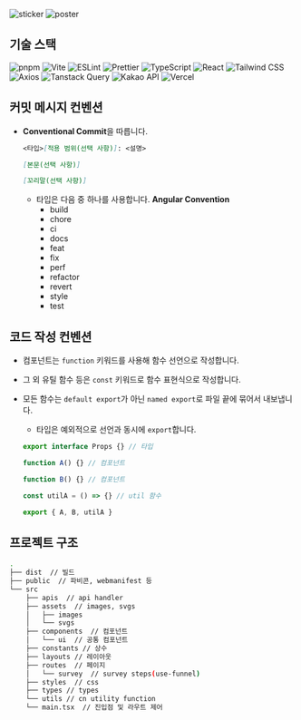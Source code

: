 ![sticker](https://github.com/user-attachments/assets/243f089f-f812-4783-9d85-fe731ec277a0)
![poster](https://github.com/user-attachments/assets/08d8df45-1ebe-4885-92d1-5e5168cc11c8)

## 기술 스택

![pnpm](https://img.shields.io/badge/pnpm-F69220?style=for-the-badge&logo=pnpm&logoColor=white)
![Vite](https://img.shields.io/badge/Vite-646CFF?style=for-the-badge&logo=Vite&logoColor=white)
![ESLint](https://img.shields.io/badge/ESLint-4B32C3?style=for-the-badge&logo=ESLint&logoColor=white)
![Prettier](https://img.shields.io/badge/Prettier-F7B93E?style=for-the-badge&logo=Prettier&logoColor=black)
![TypeScript](https://img.shields.io/badge/TypeScript-3178C6?style=for-the-badge&logo=TypeScript&logoColor=white)
![React](https://img.shields.io/badge/React-61DAFB?style=for-the-badge&logo=React&logoColor=black)
![Tailwind CSS](https://img.shields.io/badge/Tailwind%20CSS-06B6D4?style=for-the-badge&logo=TailwindCSS&logoColor=white)
![Axios](https://img.shields.io/badge/Axios-5A29E4?style=for-the-badge&logo=Axios&logoColor=white)
![Tanstack Query](https://img.shields.io/badge/Tanstack%20Query-FF4154?style=for-the-badge&logo=ReactQuery&logoColor=white)
![Kakao API](https://img.shields.io/badge/Kakao%20API-FFCD00?style=for-the-badge&logo=Kakao&logoColor=black)
![Vercel](https://img.shields.io/badge/Vercel-000000?style=for-the-badge&logo=Vercel&logoColor=white)

## 커밋 메시지 컨벤션

- **Conventional Commit**을 따릅니다.

  ```md
  <타입>[적용 범위(선택 사항)]: <설명>

  [본문(선택 사항)]

  [꼬리말(선택 사항)]
  ```

  - 타입은 다음 중 하나를 사용합니다. **Angular Convention**
    - build
    - chore
    - ci
    - docs
    - feat
    - fix
    - perf
    - refactor
    - revert
    - style
    - test

## 코드 작성 컨벤션

- 컴포넌트는 `function` 키워드를 사용해 함수 선언으로 작성합니다.
- 그 외 유틸 함수 등은 `const` 키워드로 함수 표현식으로 작성합니다.
- 모든 함수는 `default export`가 아닌 `named export`로 파일 끝에 묶어서 내보냅니다.

  - 타입은 예외적으로 선언과 동시에 `export`합니다.

  ```ts
  export interface Props {} // 타입

  function A() {} // 컴포넌트

  function B() {} // 컴포넌트

  const utilA = () => {} // util 함수

  export { A, B, utilA }
  ```

## 프로젝트 구조

```bash
.
├── dist  // 빌드
├── public  // 파비콘, webmanifest 등
└── src
    ├── apis  // api handler
    ├── assets  // images, svgs
    │   ├── images
    │   └── svgs
    ├── components  // 컴포넌트
    │   └── ui  // 공통 컴포넌트
    ├── constants // 상수
    ├── layouts // 레이아웃
    ├── routes  // 페이지
    │   └── survey  // survey steps(use-funnel)
    ├── styles  // css
    ├── types // types
    └── utils // cn utility function
    └── main.tsx  // 진입점 및 라우트 제어
```
